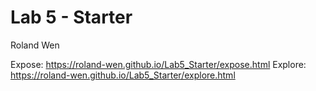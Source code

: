 # Lab 5 - Starter
Roland Wen

Expose: https://roland-wen.github.io/Lab5_Starter/expose.html
Explore: https://roland-wen.github.io/Lab5_Starter/explore.html
